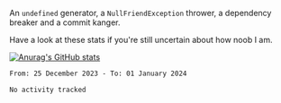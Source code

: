 An `undefined` generator, a `NullFriendException` thrower, a dependency breaker and a commit kanger.

Have a look at these stats if you're still uncertain about how noob I am.

[![Anurag's GitHub stats](https://github-readme-stats.vercel.app/api?username=BedrockDigger)](https://github.com/anuraghazra/github-readme-stats)

<!--START_SECTION:waka-->

```txt
From: 25 December 2023 - To: 01 January 2024

No activity tracked
```

<!--END_SECTION:waka-->
